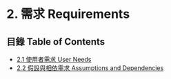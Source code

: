 # 2. 需求 Requirements

## 目錄 Table of Contents
- [2.1 使用者需求 User Needs](#21-使用者需求-user-needs)
- [2.2 假設與相依需求 Assumptions and Dependencies](#22-假設與相依套件-assumptions-and-dependencies)